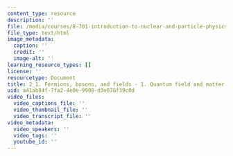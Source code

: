 ```yaml
---
content_type: resource
description: ''
file: /media/courses/8-701-introduction-to-nuclear-and-particle-physics-fall-2020/2_1-fermions-bosons-and-fields-1-quantum-field-and-matter.html
file_type: text/html
image_metadata:
  caption: ''
  credit: ''
  image-alt: ''
learning_resource_types: []
license: ''
resourcetype: Document
title: 2_1. Fermions, bosons, and fields - 1. Quantum field and matter.html
uid: a41ab84f-7fa2-4e0e-9908-d3e076f39c0d
video_files:
  video_captions_file: ''
  video_thumbnail_file: ''
  video_transcript_file: ''
video_metadata:
  video_speakers: ''
  video_tags: ''
  youtube_id: ''
---
```

